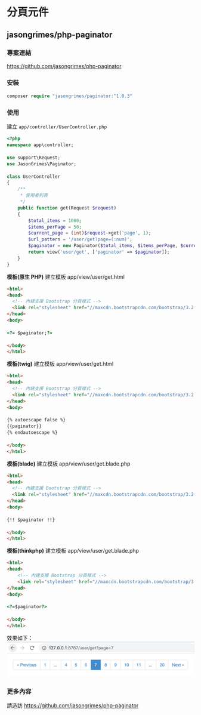# 分頁元件

## jasongrimes/php-paginator

### 專案連結

https://github.com/jasongrimes/php-paginator

### 安裝

```php
composer require "jasongrimes/paginator:^1.0.3"
```

### 使用

建立 `app/controller/UserController.php`
```php
<?php
namespace app\controller;

use support\Request;
use JasonGrimes\Paginator;

class UserController
{
    /**
     * 使用者列表
     */
    public function get(Request $request)
    {
        $total_items = 1000;
        $items_perPage = 50;
        $current_page = (int)$request->get('page', 1);
        $url_pattern = '/user/get?page=(:num)';
        $paginator = new Paginator($total_items, $items_perPage, $current_page, $url_pattern);
        return view('user/get', ['paginator' => $paginator]);
    }
}
```
**模板(原生 PHP)**
建立模板 app/view/user/get.html
```html
<html>
<head>
  <!-- 內建支援 Bootstrap 分頁樣式 -->
  <link rel="stylesheet" href="//maxcdn.bootstrapcdn.com/bootstrap/3.2.0/css/bootstrap.min.css">
</head>
<body>

<?= $paginator;?>

</body>
</html>
```

**模板(twig)**
建立模板 app/view/user/get.html
```html
<html>
<head>
  <!-- 內建支援 Bootstrap 分頁樣式 -->
  <link rel="stylesheet" href="//maxcdn.bootstrapcdn.com/bootstrap/3.2.0/css/bootstrap.min.css">
</head>
<body>

{% autoescape false %}
{{paginator}}
{% endautoescape %}

</body>
</html>
```

**模板(blade)**
建立模板 app/view/user/get.blade.php
```html
<html>
<head>
  <!-- 內建支援 Bootstrap 分頁樣式 -->
  <link rel="stylesheet" href="//maxcdn.bootstrapcdn.com/bootstrap/3.2.0/css/bootstrap.min.css">
</head>
<body>

{!! $paginator !!}

</body>
</html>
```

**模板(thinkphp)**
建立模板 app/view/user/get.blade.php
```html
<html>
<head>
    <!-- 內建支援 Bootstrap 分頁樣式 -->
    <link rel="stylesheet" href="//maxcdn.bootstrapcdn.com/bootstrap/3.2.0/css/bootstrap.min.css">
</head>
<body>

<?=$paginator?>

</body>
</html>
```

效果如下：
![](../../assets/img/paginator.png)

### 更多內容

請造訪 https://github.com/jasongrimes/php-paginator
